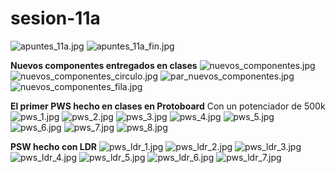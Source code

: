 # sesion-11a

![apuntes_11a.jpg](./archivos/apuntes_11a.jpg)
![apuntes_11a_fin.jpg](./archivos/apuntes_11a_fin.jpg)

**Nuevos componentes entregados en clases**
![nuevos_componentes.jpg](./archivos/nuevos_componentes.jpg)
![nuevos_componentes_circulo.jpg](./archivos/nuevos_componentes_circulo.jpg)
![par_nuevos_componentes.jpg](./archivos/par_nuevos_componentes.jpg)
![nuevos_componentes_fila.jpg](./archivos/nuevos_componentes_fila.jpg)

**El primer PWS hecho en clases en Protoboard**
Con un potenciador de 500k
![pws_1.jpg](./archivos/pws_1.jpg)
![pws_2.jpg](./archivos/pws_2.jpg)
![pws_3.jpg](./archivos/pws_3.jpg)
![pws_4.jpg](./archivos/pws_4.jpg)
![pws_5.jpg](./archivos/pws_5.jpg)
![pws_6.jpg](./archivos/pws_6.jpg)
![pws_7.jpg](./archivos/pws_7.jpg)
![pws_8.jpg](./archivos/pws_8.jpg)

**PSW hecho con LDR**
![pws_ldr_1.jpg](./archivos/pws_ldr_1.jpg)
![pws_ldr_2.jpg](./archivos/pws_ldr_2.jpg)
![pws_ldr_3.jpg](./archivos/pws_ldr_3.jpg)
![pws_ldr_4.jpg](./archivos/pws_ldr_4.jpg)
![pws_ldr_5.jpg](./archivos/pws_ldr_5.jpg)
![pws_ldr_6.jpg](./archivos/pws_ldr_6.jpg)
![pws_ldr_7.jpg](./archivos/pws_ldr_7.jpg)

